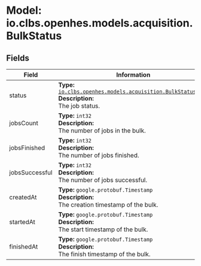 # Model: io.clbs.openhes.models.acquisition.BulkStatus

## Fields

| Field | Information |
| --- | --- |
| status | <b>Type:</b> [`io.clbs.openhes.models.acquisition.BulkStatusCode`](model-io-clbs-openhes-models-acquisition-bulkstatuscode.md)<br><b>Description:</b><br>The job status. |
| jobsCount | <b>Type:</b> `int32`<br><b>Description:</b><br>The number of jobs in the bulk. |
| jobsFinished | <b>Type:</b> `int32`<br><b>Description:</b><br>The number of jobs finished. |
| jobsSuccessful | <b>Type:</b> `int32`<br><b>Description:</b><br>The number of jobs successful. |
| createdAt | <b>Type:</b> `google.protobuf.Timestamp`<br><b>Description:</b><br>The creation timestamp of the bulk. |
| startedAt | <b>Type:</b> `google.protobuf.Timestamp`<br><b>Description:</b><br>The start timestamp of the bulk. |
| finishedAt | <b>Type:</b> `google.protobuf.Timestamp`<br><b>Description:</b><br>The finish timestamp of the bulk. |

